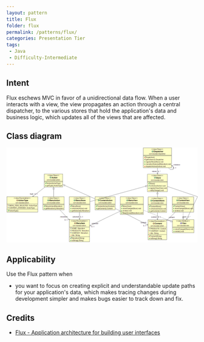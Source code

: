 ```yaml
---
layout: pattern
title: Flux
folder: flux
permalink: /patterns/flux/
categories: Presentation Tier
tags:
 - Java
 - Difficulty-Intermediate
---
```


## Intent
Flux eschews MVC in favor of a unidirectional data flow. When a
user interacts with a view, the view propagates an action through a central
dispatcher, to the various stores that hold the application's data and business
logic, which updates all of the views that are affected.

## Class diagram
![alt text](./etc/flux.png "Flux")

## Applicability
Use the Flux pattern when

* you want to focus on creating explicit and understandable update paths for your application's data, which makes tracing changes during development simpler and makes bugs easier to track down and fix.

## Credits

* [Flux - Application architecture for building user interfaces](http://facebook.github.io/flux/)
